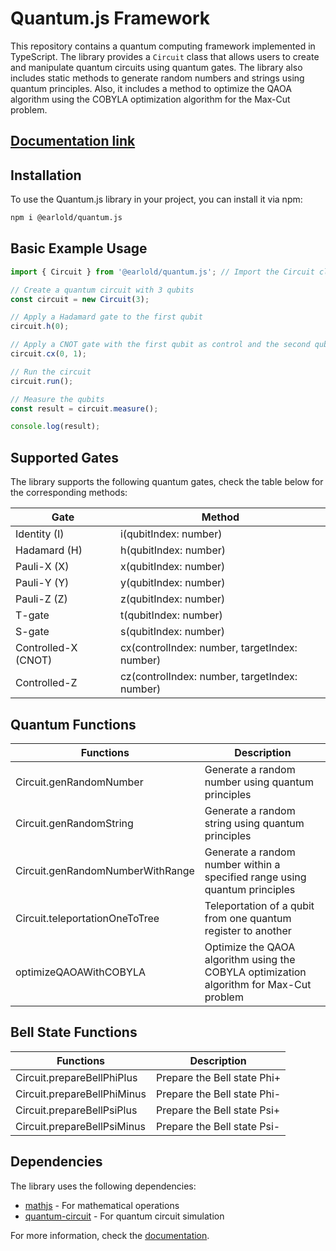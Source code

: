 # Quantum.js Framework

This repository contains a quantum computing framework implemented in TypeScript. The library provides a `Circuit` class that allows users to create and manipulate quantum circuits using quantum gates. The library also includes static methods to generate random numbers and strings using quantum principles. Also, it includes a method to optimize the QAOA algorithm using the COBYLA optimization algorithm for the Max-Cut problem.

## [Documentation link](https://docs-quantum-js.iot-sdn.space/)

## Installation

To use the Quantum.js library in your project, you can install it via npm:

```bash
npm i @earlold/quantum.js
```

## Basic Example Usage

```typescript
import { Circuit } from '@earlold/quantum.js'; // Import the Circuit class from the library

// Create a quantum circuit with 3 qubits
const circuit = new Circuit(3);

// Apply a Hadamard gate to the first qubit
circuit.h(0);

// Apply a CNOT gate with the first qubit as control and the second qubit as target
circuit.cx(0, 1);

// Run the circuit
circuit.run();

// Measure the qubits
const result = circuit.measure();

console.log(result);
```

## Supported Gates

The library supports the following quantum gates, check the table below for the corresponding methods:

| Gate                | Method                                        |
| ------------------- | --------------------------------------------- |
| Identity (I)        | i(qubitIndex: number)                         |
| Hadamard (H)        | h(qubitIndex: number)                         |
| Pauli-X (X)         | x(qubitIndex: number)                         |
| Pauli-Y (Y)         | y(qubitIndex: number)                         |
| Pauli-Z (Z)         | z(qubitIndex: number)                         |
| T-gate              | t(qubitIndex: number)                         |
| S-gate              | s(qubitIndex: number)                         |
| Controlled-X (CNOT) | cx(controlIndex: number, targetIndex: number) |
| Controlled-Z        | cz(controlIndex: number, targetIndex: number) |

## Quantum Functions

| Functions                        | Description                                                                             |
| -------------------------------- | --------------------------------------------------------------------------------------- |
| Circuit.genRandomNumber          | Generate a random number using quantum principles                                       |
| Circuit.genRandomString          | Generate a random string using quantum principles                                       |
| Circuit.genRandomNumberWithRange | Generate a random number within a specified range using quantum principles              |
| Circuit.teleportationOneToTree   | Teleportation of a qubit from one quantum register to another                           |
| optimizeQAOAWithCOBYLA           | Optimize the QAOA algorithm using the COBYLA optimization algorithm for Max-Cut problem |

## Bell State Functions

| Functions                   | Description                 |
| --------------------------- | --------------------------- |
| Circuit.prepareBellPhiPlus  | Prepare the Bell state Phi+ |
| Circuit.prepareBellPhiMinus | Prepare the Bell state Phi- |
| Circuit.prepareBellPsiPlus  | Prepare the Bell state Psi+ |
| Circuit.prepareBellPsiMinus | Prepare the Bell state Psi- |

## Dependencies

The library uses the following dependencies:

- [mathjs](https://www.npmjs.com/package/mathjs) - For mathematical operations
- [quantum-circuit](https://www.npmjs.com/package/quantum-circuit) - For quantum circuit simulation

For more information, check the [documentation](https://docs-quantum-js.iot-sdn.space/).
